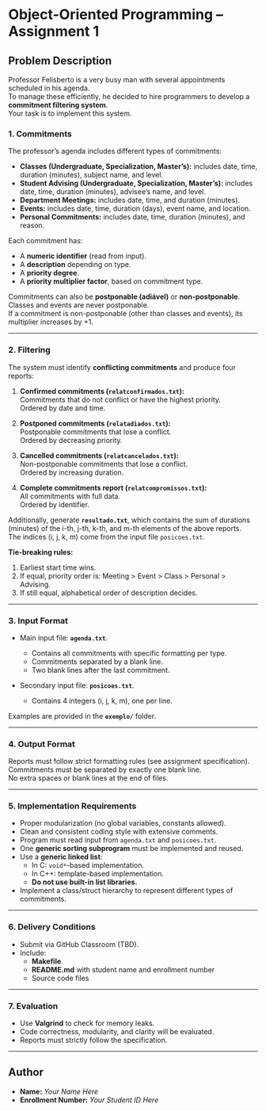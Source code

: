# Object-Oriented Programming – Assignment 1

## Problem Description

Professor Felisberto is a very busy man with several appointments scheduled in his agenda.  
To manage these efficiently, he decided to hire programmers to develop a **commitment filtering system**.  
Your task is to implement this system.

### 1. Commitments

The professor’s agenda includes different types of commitments:

- **Classes (Undergraduate, Specialization, Master’s):** includes date, time, duration (minutes), subject name, and level.
- **Student Advising (Undergraduate, Specialization, Master’s):** includes date, time, duration (minutes), advisee’s name, and level.
- **Department Meetings:** includes date, time, and duration (minutes).
- **Events:** includes date, time, duration (days), event name, and location.
- **Personal Commitments:** includes date, time, duration (minutes), and reason.

Each commitment has:
- A **numeric identifier** (read from input).
- A **description** depending on type.
- A **priority degree**.
- A **priority multiplier factor**, based on commitment type.

Commitments can also be **postponable (adiável)** or **non-postponable**.  
Classes and events are never postponable.  
If a commitment is non-postponable (other than classes and events), its multiplier increases by +1.

---

### 2. Filtering

The system must identify **conflicting commitments** and produce four reports:

1. **Confirmed commitments (`relatconfirmados.txt`):**  
   Commitments that do not conflict or have the highest priority.  
   Ordered by date and time.

2. **Postponed commitments (`relatadiados.txt`):**  
   Postponable commitments that lose a conflict.  
   Ordered by decreasing priority.

3. **Cancelled commitments (`relatcancelados.txt`):**  
   Non-postponable commitments that lose a conflict.  
   Ordered by increasing duration.

4. **Complete commitments report (`relatcompromissos.txt`):**  
   All commitments with full data.  
   Ordered by identifier.

Additionally, generate **`resultado.txt`**, which contains the sum of durations (minutes) of the i-th, j-th, k-th, and m-th elements of the above reports.  
The indices (i, j, k, m) come from the input file `posicoes.txt`.

**Tie-breaking rules:**
1. Earliest start time wins.  
2. If equal, priority order is: Meeting > Event > Class > Personal > Advising.  
3. If still equal, alphabetical order of description decides.

---

### 3. Input Format

- Main input file: **`agenda.txt`**.  
  - Contains all commitments with specific formatting per type.  
  - Commitments separated by a blank line.  
  - Two blank lines after the last commitment.

- Secondary input file: **`posicoes.txt`**.  
  - Contains 4 integers (i, j, k, m), one per line.

Examples are provided in the **`exemplo/`** folder.

---

### 4. Output Format

Reports must follow strict formatting rules (see assignment specification).  
Commitments must be separated by exactly one blank line.  
No extra spaces or blank lines at the end of files.

---

### 5. Implementation Requirements

- Proper modularization (no global variables, constants allowed).  
- Clean and consistent coding style with extensive comments.  
- Program must read input from `agenda.txt` and `posicoes.txt`.  
- One **generic sorting subprogram** must be implemented and reused.  
- Use a **generic linked list**:
  - In C: `void*`-based implementation.
  - In C++: template-based implementation.  
  - **Do not use built-in list libraries.**
- Implement a class/struct hierarchy to represent different types of commitments.

---

### 6. Delivery Conditions

- Submit via GitHub Classroom (TBD).  
- Include:
  - **Makefile**  
  - **README.md** with student name and enrollment number  
  - Source code files

---

### 7. Evaluation

- Use **Valgrind** to check for memory leaks.  
- Code correctness, modularity, and clarity will be evaluated.  
- Reports must strictly follow the specification.

---

## Author
- **Name:** *Your Name Here*  
- **Enrollment Number:** *Your Student ID Here*
